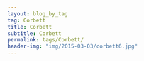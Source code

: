 ```yaml
---
layout: blog_by_tag
tag: Corbett
title: Corbett
subtitle: Corbett
permalink: tags/Corbett/
header-img: "img/2015-03-03/corbett6.jpg"
---
```

